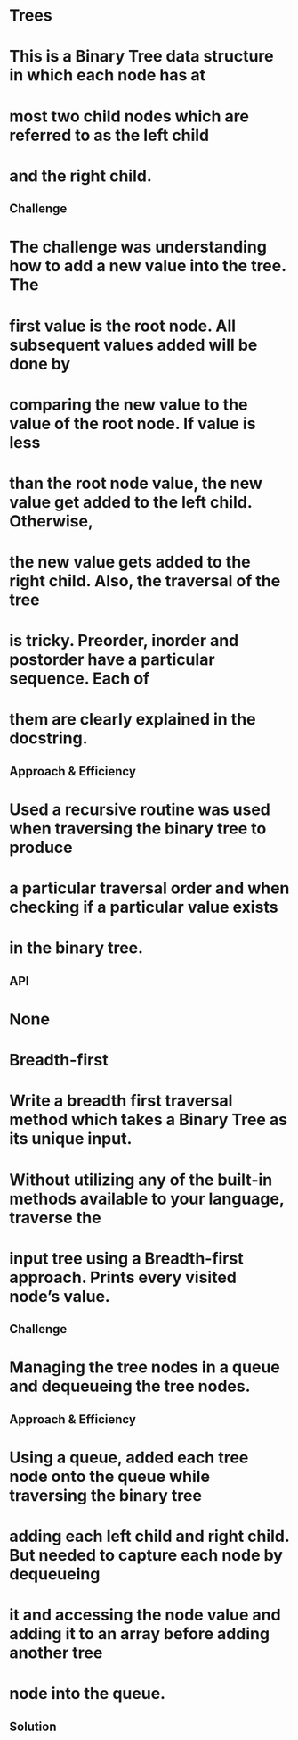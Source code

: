 # Trees
# This is a Binary Tree data structure in which each node has at 
# most two child nodes which are referred to as the left child 
# and the right child.

## Challenge
# The challenge was understanding how to add a new value into the tree.  The
# first value is the root node.  All subsequent values added will be done by
# comparing the new value to the value of the root node.  If value is less
# than the root node value, the new value get added to the left child.  Otherwise,
# the new value gets added to the right child.  Also, the traversal of the tree
# is tricky.  Preorder, inorder and postorder have a particular sequence.  Each of
# them are clearly explained in the docstring.

## Approach & Efficiency
# Used a recursive routine was used when traversing the binary tree to produce
# a particular traversal order and when checking if a particular value exists
# in the binary tree.

## API
# None


# Breadth-first
# Write a breadth first traversal method which takes a Binary Tree as its unique input. 
# Without utilizing any of the built-in methods available to your language, traverse the 
# input tree using a Breadth-first approach. Prints every visited node’s value.

## Challenge
# Managing the tree nodes in a queue and dequeueing the tree nodes.

## Approach & Efficiency
# Using a queue, added each tree node onto the queue while traversing the binary tree
# adding each left child and right child.  But needed to capture each node by dequeueing
# it and accessing the node value and adding it to an array before adding another tree
# node into the queue.

## Solution
